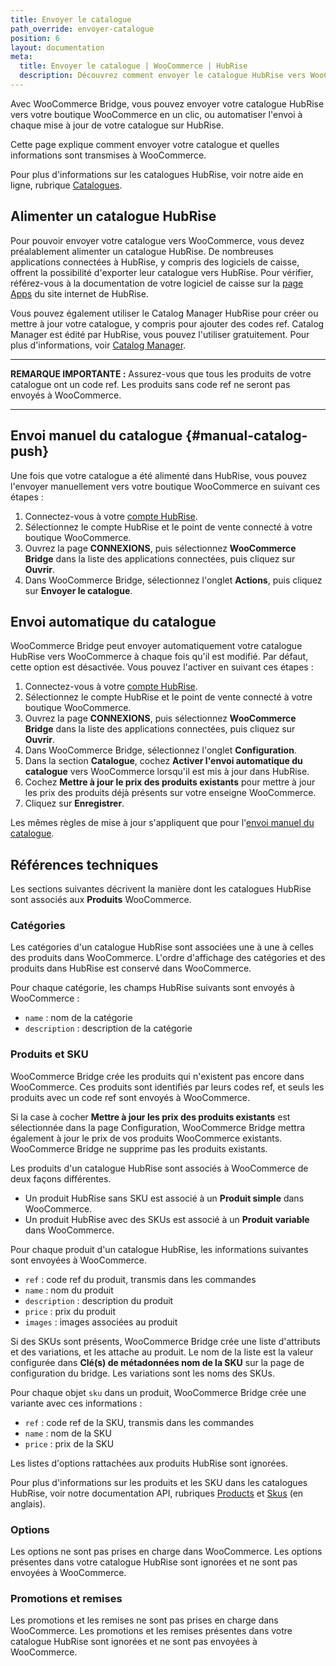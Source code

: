 ```yaml
---
title: Envoyer le catalogue
path_override: envoyer-catalogue
position: 6
layout: documentation
meta:
  title: Envoyer le catalogue | WooCommerce | HubRise
  description: Découvrez comment envoyer le catalogue HubRise vers WooCommerce, comment les articles et options sont encodés, et quelles fonctionnalités sont prises en charge.
---
```


Avec WooCommerce Bridge, vous pouvez envoyer votre catalogue HubRise vers votre boutique WooCommerce en un clic, ou automatiser l'envoi à chaque mise à jour de votre catalogue sur HubRise.

Cette page explique comment envoyer votre catalogue et quelles informations sont transmises à WooCommerce.

Pour plus d'informations sur les catalogues HubRise, voir notre aide en ligne, rubrique [Catalogues](/docs/catalog).

## Alimenter un catalogue HubRise

Pour pouvoir envoyer votre catalogue vers WooCommerce, vous devez préalablement alimenter un catalogue HubRise. De nombreuses applications connectées à HubRise, y compris des logiciels de caisse, offrent la possibilité d'exporter leur catalogue vers HubRise. Pour vérifier, référez-vous à la documentation de votre logiciel de caisse sur la [page Apps](/apps) du site internet de HubRise.

Vous pouvez également utiliser le Catalog Manager HubRise pour créer ou mettre à jour votre catalogue, y compris pour ajouter des codes ref. Catalog Manager est édité par HubRise, vous pouvez l'utiliser gratuitement. Pour plus d'informations, voir [Catalog Manager](/apps/catalog-manager/overview).

---

**REMARQUE IMPORTANTE :** Assurez-vous que tous les produits de votre catalogue ont un code ref. Les produits sans code ref ne seront pas envoyés à WooCommerce.

---

## Envoi manuel du catalogue {#manual-catalog-push}

Une fois que votre catalogue a été alimenté dans HubRise, vous pouvez l'envoyer manuellement vers votre boutique WooCommerce en suivant ces étapes :

1. Connectez-vous à votre [compte HubRise](https://manager.hubrise.com).
2. Sélectionnez le compte HubRise et le point de vente connecté à votre boutique WooCommerce.
3. Ouvrez la page **CONNEXIONS**, puis sélectionnez **WooCommerce Bridge** dans la liste des applications connectées, puis cliquez sur **Ouvrir**.
4. Dans WooCommerce Bridge, sélectionnez l'onglet **Actions**, puis cliquez sur **Envoyer le catalogue**.

## Envoi automatique du catalogue

WooCommerce Bridge peut envoyer automatiquement votre catalogue HubRise vers WooCommerce à chaque fois qu'il est modifié. Par défaut, cette option est désactivée. Vous pouvez l'activer en suivant ces étapes :

1. Connectez-vous à votre [compte HubRise](https://manager.hubrise.com).
2. Sélectionnez le compte HubRise et le point de vente connecté à votre boutique WooCommerce.
3. Ouvrez la page **CONNEXIONS**, puis sélectionnez **WooCommerce Bridge** dans la liste des applications connectées, puis cliquez sur **Ouvrir**.
4. Dans WooCommerce Bridge, sélectionnez l'onglet **Configuration**.
5. Dans la section **Catalogue**, cochez **Activer l'envoi automatique du catalogue** vers WooCommerce lorsqu'il est mis à jour dans HubRise.
6. Cochez **Mettre à jour le prix des produits existants** pour mettre à jour les prix des produits déjà présents sur votre enseigne WooCommerce.
7. Cliquez sur **Enregistrer**.

Les mêmes règles de mise à jour s'appliquent que pour l'[envoi manuel du catalogue](#manual-catalog-push).

## Références techniques

Les sections suivantes décrivent la manière dont les catalogues HubRise sont associés aux **Produits** WooCommerce.

### Catégories

Les catégories d'un catalogue HubRise sont associées une à une à celles des produits dans WooCommerce.
L'ordre d'affichage des catégories et des produits dans HubRise est conservé dans WooCommerce.

Pour chaque catégorie, les champs HubRise suivants sont envoyés à WooCommerce :

- `name` : nom de la catégorie
- `description` : description de la catégorie

### Produits et SKU

WooCommerce Bridge crée les produits qui n'existent pas encore dans WooCommerce. Ces produits sont identifiés par leurs codes ref, et seuls les produits avec un code ref sont envoyés à WooCommerce.

Si la case à cocher **Mettre à jour les prix des produits existants** est sélectionnée dans la page Configuration, WooCommerce Bridge mettra également à jour le prix de vos produits WooCommerce existants. WooCommerce Bridge ne supprime pas les produits existants.

Les produits d'un catalogue HubRise sont associés à WooCommerce de deux façons différentes.

- Un produit HubRise sans SKU est associé à un **Produit simple** dans WooCommerce.
- Un produit HubRise avec des SKUs est associé à un **Produit variable** dans WooCommerce.

Pour chaque produit d'un catalogue HubRise, les informations suivantes sont envoyées à WooCommerce.

- `ref` : code ref du produit, transmis dans les commandes
- `name` : nom du produit
- `description` : description du produit
- `price` : prix du produit
- `images` : images associées au produit

Si des SKUs sont présents, WooCommerce Bridge crée une liste d'attributs et des variations, et les attache au produit. Le nom de la liste est la valeur configurée dans **Clé(s) de métadonnées nom de la SKU** sur la page de configuration du bridge. Les variations sont les noms des SKUs.

Pour chaque objet `sku` dans un produit, WooCommerce Bridge crée une variante avec ces informations :

- `ref` : code ref de la SKU, transmis dans les commandes
- `name` : nom de la SKU
- `price` : prix de la SKU

Les listes d'options rattachées aux produits HubRise sont ignorées.

Pour plus d'informations sur les produits et les SKU dans les catalogues HubRise, voir notre documentation API, rubriques [Products](/developers/api/catalogs#products) et [Skus](/developers/api/catalogs#skus) (en anglais).

### Options

Les options ne sont pas prises en charge dans WooCommerce. Les options présentes dans votre catalogue HubRise sont ignorées et ne sont pas envoyées à WooCommerce.

### Promotions et remises

Les promotions et les remises ne sont pas prises en charge dans WooCommerce. Les promotions et les remises présentes dans votre catalogue HubRise sont ignorées et ne sont pas envoyées à WooCommerce.
